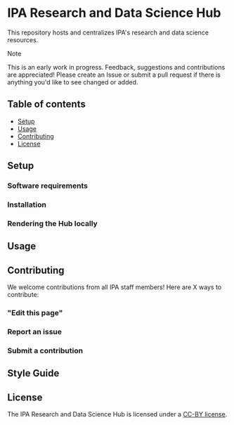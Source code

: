 # IPA Research and Data Science Hub

This repository hosts and centralizes IPA's research and data science resources.

> [!NOTE]
> This is an early work in progress. Feedback, suggestions and
> contributions are appreciated! Please create an Issue or submit a pull request if
> there is anything you'd like to see changed or added.

## Table of contents
* [Setup](#setup)
* [Usage](#usage)
* [Contributing](#contributing)
* [License](#license)
 
## Setup

### Software requirements

### Installation

### Rendering the Hub locally

## Usage

## Contributing

We welcome contributions from all IPA staff members! Here are X ways to contribute:

### "Edit this page"

### Report an issue

### Submit a contribution

## Style Guide

## License
The IPA Research and Data Science Hub is licensed under a [CC-BY license](./LICENSE.txt).
